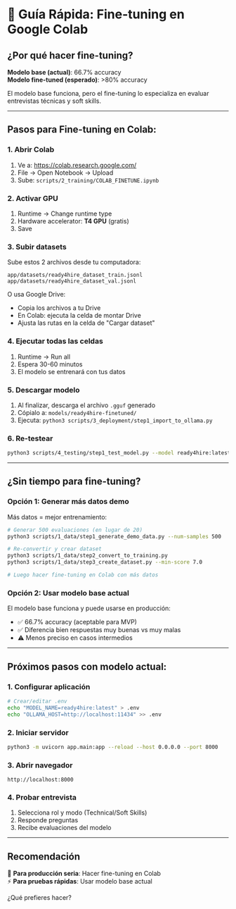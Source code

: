 # 🚀 Guía Rápida: Fine-tuning en Google Colab

## ¿Por qué hacer fine-tuning?

**Modelo base (actual)**: 66.7% accuracy  
**Modelo fine-tuned (esperado)**: >80% accuracy

El modelo base funciona, pero el fine-tuning lo especializa en evaluar entrevistas técnicas y soft skills.

---

## Pasos para Fine-tuning en Colab:

### 1. Abrir Colab
1. Ve a: https://colab.research.google.com/
2. File → Open Notebook → Upload
3. Sube: `scripts/2_training/COLAB_FINETUNE.ipynb`

### 2. Activar GPU
1. Runtime → Change runtime type
2. Hardware accelerator: **T4 GPU** (gratis)
3. Save

### 3. Subir datasets
Sube estos 2 archivos desde tu computadora:
```
app/datasets/ready4hire_dataset_train.jsonl
app/datasets/ready4hire_dataset_val.jsonl
```

O usa Google Drive:
- Copia los archivos a tu Drive
- En Colab: ejecuta la celda de montar Drive
- Ajusta las rutas en la celda de "Cargar dataset"

### 4. Ejecutar todas las celdas
1. Runtime → Run all
2. Espera 30-60 minutos
3. El modelo se entrenará con tus datos

### 5. Descargar modelo
1. Al finalizar, descarga el archivo `.gguf` generado
2. Cópialo a: `models/ready4hire-finetuned/`
3. Ejecuta: `python3 scripts/3_deployment/step1_import_to_ollama.py`

### 6. Re-testear
```bash
python3 scripts/4_testing/step1_test_model.py --model ready4hire:latest --compare --base-model llama3.2:3b
```

---

## ¿Sin tiempo para fine-tuning?

### Opción 1: Generar más datos demo
Más datos = mejor entrenamiento:

```bash
# Generar 500 evaluaciones (en lugar de 20)
python3 scripts/1_data/step1_generate_demo_data.py --num-samples 500

# Re-convertir y crear dataset
python3 scripts/1_data/step2_convert_to_training.py
python3 scripts/1_data/step3_create_dataset.py --min-score 7.0

# Luego hacer fine-tuning en Colab con más datos
```

### Opción 2: Usar modelo base actual
El modelo base funciona y puede usarse en producción:
- ✅ 66.7% accuracy (aceptable para MVP)
- ✅ Diferencia bien respuestas muy buenas vs muy malas
- ⚠️ Menos preciso en casos intermedios

---

## Próximos pasos con modelo actual:

### 1. Configurar aplicación
```bash
# Crear/editar .env
echo "MODEL_NAME=ready4hire:latest" > .env
echo "OLLAMA_HOST=http://localhost:11434" >> .env
```

### 2. Iniciar servidor
```bash
python3 -m uvicorn app.main:app --reload --host 0.0.0.0 --port 8000
```

### 3. Abrir navegador
```
http://localhost:8000
```

### 4. Probar entrevista
1. Selecciona rol y modo (Technical/Soft Skills)
2. Responde preguntas
3. Recibe evaluaciones del modelo

---

## Recomendación

🎯 **Para producción seria**: Hacer fine-tuning en Colab  
⚡ **Para pruebas rápidas**: Usar modelo base actual

¿Qué prefieres hacer?
